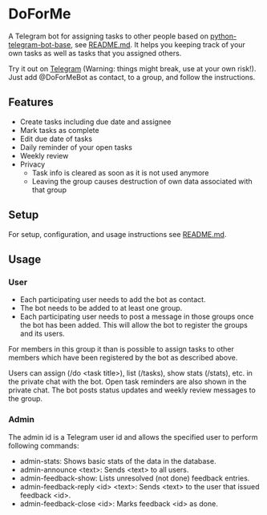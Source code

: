DoForMe
=======

A Telegram bot for assigning tasks to other people based on [python-telegram-bot-base](https://github.com/jbinder/python-telegram-bot-base), see [README.md](docs/README.md).
It helps you keeping track of your own tasks as well as tasks that you assigned others.

Try it out on [Telegram](https://telegram.me/doformebot) (Warning: things might break, use at your own risk!).
Just add @DoForMeBot as contact, to a group, and follow the instructions.

Features
--------

* Create tasks including due date and assignee
* Mark tasks as complete
* Edit due date of tasks
* Daily reminder of your open tasks
* Weekly review
* Privacy
  * Task info is cleared as soon as it is not used anymore
  * Leaving the group causes destruction of own data associated with that group


Setup
-----

For setup, configuration, and usage instructions see [README.md](docs/README.md).


Usage
-----

### User

* Each participating user needs to add the bot as contact.
* The bot needs to be added to at least one group.
* Each participating user needs to post a message in those groups once the bot has been added. This will allow the bot to register the groups and its users.

For members in this group it than is possible to assign tasks to other members which have been registered by the bot as described above.

Users can assign (/do \<task title\>), list (/tasks), show stats (/stats), etc. in the private chat with the bot.
Open task reminders are also shown in the private chat.
The bot posts status updates and weekly review messages to the group.


### Admin

The admin id is a Telegram user id and allows the specified user to perform following commands:

* admin-stats: Shows basic stats of the data in the database.
* admin-announce \<text\>: Sends \<text\> to all users.
* admin-feedback-show: Lists unresolved (not done) feedback entries.
* admin-feedback-reply \<id\> \<text\>: Sends \<text\> to the user that issued feedback \<id\>.
* admin-feedback-close \<id\>: Marks feedback \<id\> as done.
